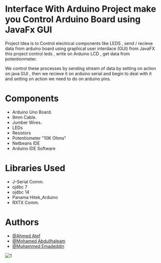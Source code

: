 # Interface With Arduino Project make you Control Arduino Board using JavaFx GUI 
Project Idea is to Control electrical components like LEDS , send / recieve data from arduino board using graphical user interdace (GUI) from JavaFX 
this project control leds  , write on Arduino LCD  , get data from potentionmeter.

We control these processes by sending stream of data by setting on action on java GUI , then we recieve it on arduino serial and begin to deal with it and setting on action we need to do on arduino pins.


# Components
  - Arduino Uno Board.
  - 9mm Cable. 
  - Jumber Wires.
  - LEDs 
  - Resistors
  - Potentiometer "10K Ohms"
  - Netbeans IDE
  - Arduino IDE Software

# Libraries Used
  - J-Serial Comm.
  - ojdbc 7 
  - ojdbc 14 
  - Panama Hitek_Arduino 
  - RXTX Comm.
  
# Authors
- [@Ahmed Atef](https://github.com/AhmedAtef283)
- [@Mohamed Abdullhaleam](https://github.com/Mohamedabdullhaleam)
- [@Muhammed Emadeddin](https://github.com/m-emadeddin)

![1](https://user-images.githubusercontent.com/86708003/230561758-171f343c-2d8c-4597-8587-510bbebcd075.JPG)